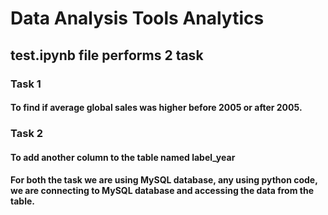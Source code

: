 # Data Analysis Tools Analytics
## test.ipynb file performs 2 task 

### Task 1
#### To find if average global sales was higher before 2005 or after 2005.

### Task 2
#### To add another column to the table named label_year

#### For both the task we are using MySQL database, any using python code, we are connecting to MySQL database and accessing the data from the table.

